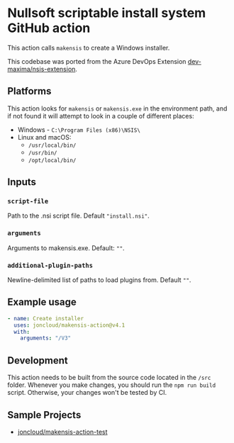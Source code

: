 # Nullsoft scriptable install system GitHub action

This action calls `makensis` to create a Windows installer.

This codebase was ported from the Azure DevOps Extension [dev-maxima/nsis-extension][].

[dev-maxima/nsis-extension]: https://github.com/dev-maxima/nsis-extension

## Platforms

This action looks for `makensis` or `makensis.exe` in the environment path, and if not found it will attempt to look in a couple of different places:

* Windows - `C:\Program Files (x86)\NSIS\`
* Linux and macOS:
  * `/usr/local/bin/`
  * `/usr/bin/`
  * `/opt/local/bin/`

## Inputs

### `script-file`

Path to the .nsi script file. Default `"install.nsi"`.

### `arguments`

Arguments to makensis.exe. Default: `""`.

### `additional-plugin-paths`

Newline-delimited list of paths to load plugins from. Default `""`.

## Example usage

```yml
- name: Create installer
  uses: joncloud/makensis-action@v4.1
  with:
    arguments: "/V3"
```

## Development

This action needs to be built from the source code located in the `/src` folder. Whenever you make changes, you should run the `npm run build` script. Otherwise, your changes won't be tested by CI.

## Sample Projects

* [joncloud/makensis-action-test](https://github.com/joncloud/makensis-action-test)

